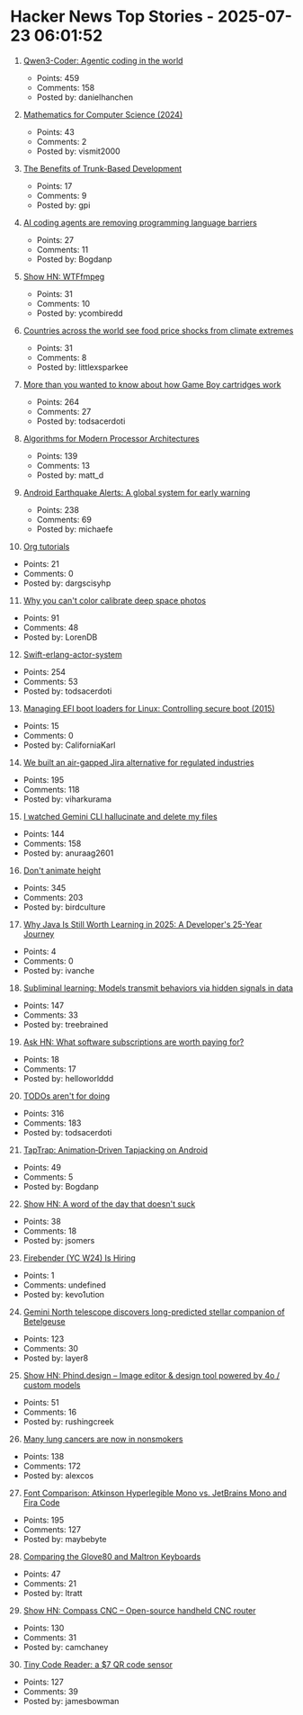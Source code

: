 # Hacker News Top Stories - 2025-07-23 06:01:52

1. [Qwen3-Coder: Agentic coding in the world](https://qwenlm.github.io/blog/qwen3-coder/)
   - Points: 459
   - Comments: 158
   - Posted by: danielhanchen

2. [Mathematics for Computer Science (2024)](https://ocw.mit.edu/courses/6-1200j-mathematics-for-computer-science-spring-2024/)
   - Points: 43
   - Comments: 2
   - Posted by: vismit2000

3. [The Benefits of Trunk-Based Development](https://thinkinglabs.io/articles/2025/07/21/on-the-benefits-of-trunk-based-development.html)
   - Points: 17
   - Comments: 9
   - Posted by: gpi

4. [AI coding agents are removing programming language barriers](https://railsatscale.com/2025-07-19-ai-coding-agents-are-removing-programming-language-barriers/)
   - Points: 27
   - Comments: 11
   - Posted by: Bogdanp

5. [Show HN: WTFfmpeg](https://github.com/scottvr/wtffmpeg)
   - Points: 31
   - Comments: 10
   - Posted by: ycombiredd

6. [Countries across the world see food price shocks from climate extremes](https://www.bsc.es/news/bsc-news/countries-across-the-world-see-food-price-shocks-climate-extremes-research-involving-bsc-shows)
   - Points: 31
   - Comments: 8
   - Posted by: littlexsparkee

7. [More than you wanted to know about how Game Boy cartridges work](https://abc.decontextualize.com/more-than-you-wanted-to-know/)
   - Points: 264
   - Comments: 27
   - Posted by: todsacerdoti

8. [Algorithms for Modern Processor Architectures](https://lemire.github.io/talks/2025/sea/sea2025.html)
   - Points: 139
   - Comments: 13
   - Posted by: matt_d

9. [Android Earthquake Alerts: A global system for early warning](https://research.google/blog/android-earthquake-alerts-a-global-system-for-early-warning/)
   - Points: 238
   - Comments: 69
   - Posted by: michaefe

10. [Org tutorials](https://orgmode.org/worg/org-tutorials/index.html)
   - Points: 21
   - Comments: 0
   - Posted by: dargscisyhp

11. [Why you can't color calibrate deep space photos](https://maurycyz.com/misc/cc/)
   - Points: 91
   - Comments: 48
   - Posted by: LorenDB

12. [Swift-erlang-actor-system](https://forums.swift.org/t/introducing-swift-erlang-actor-system/81248)
   - Points: 254
   - Comments: 53
   - Posted by: todsacerdoti

13. [Managing EFI boot loaders for Linux: Controlling secure boot (2015)](https://www.rodsbooks.com/efi-bootloaders/controlling-sb.html)
   - Points: 15
   - Comments: 0
   - Posted by: CaliforniaKarl

14. [We built an air-gapped Jira alternative for regulated industries](https://plane.so/blog/everything-you-need-to-know-about-plane-air-gapped)
   - Points: 195
   - Comments: 118
   - Posted by: viharkurama

15. [I watched Gemini CLI hallucinate and delete my files](https://anuraag2601.github.io/gemini_cli_disaster.html)
   - Points: 144
   - Comments: 158
   - Posted by: anuraag2601

16. [Don't animate height](https://www.granola.ai/blog/dont-animate-height)
   - Points: 345
   - Comments: 203
   - Posted by: birdculture

17. [Why Java Is Still Worth Learning in 2025: A Developer's 25-Year Journey](https://empatheticdeveloper.wordpress.com/2025/07/20/why-java-is-still-worth-learning-in-2025-a-developers-25-year-journey/)
   - Points: 4
   - Comments: 0
   - Posted by: ivanche

18. [Subliminal learning: Models transmit behaviors via hidden signals in data](https://alignment.anthropic.com/2025/subliminal-learning/)
   - Points: 147
   - Comments: 33
   - Posted by: treebrained

19. [Ask HN: What software subscriptions are worth paying for?](undefined)
   - Points: 18
   - Comments: 17
   - Posted by: helloworlddd

20. [TODOs aren't for doing](https://sophiebits.com/2025/07/21/todos-arent-for-doing)
   - Points: 316
   - Comments: 183
   - Posted by: todsacerdoti

21. [TapTrap: Animation‑Driven Tapjacking on Android](https://taptrap.click/)
   - Points: 49
   - Comments: 5
   - Posted by: Bogdanp

22. [Show HN: A word of the day that doesn't suck](undefined)
   - Points: 38
   - Comments: 18
   - Posted by: jsomers

23. [Firebender (YC W24) Is Hiring](https://www.ycombinator.com/companies/firebender/jobs/yisDXr5-founding-engineer-generalist)
   - Points: 1
   - Comments: undefined
   - Posted by: kevo1ution

24. [Gemini North telescope discovers long-predicted stellar companion of Betelgeuse](https://www.science.org/content/article/betelgeuse-s-long-predicted-stellar-companion-may-have-been-found-last)
   - Points: 123
   - Comments: 30
   - Posted by: layer8

25. [Show HN: Phind.design – Image editor & design tool powered by 4o / custom models](https://phind.design)
   - Points: 51
   - Comments: 16
   - Posted by: rushingcreek

26. [Many lung cancers are now in nonsmokers](https://www.nytimes.com/2025/07/22/well/lung-cancer-nonsmokers.html)
   - Points: 138
   - Comments: 172
   - Posted by: alexcos

27. [Font Comparison: Atkinson Hyperlegible Mono vs. JetBrains Mono and Fira Code](https://www.anthes.is/font-comparison-review-atkinson-hyperlegible-mono.html)
   - Points: 195
   - Comments: 127
   - Posted by: maybebyte

28. [Comparing the Glove80 and Maltron Keyboards](https://tratt.net/laurie/blog/2025/comparing_the_glove80_and_maltron_keyboards.html)
   - Points: 47
   - Comments: 21
   - Posted by: ltratt

29. [Show HN: Compass CNC – Open-source handheld CNC router](https://www.compassrouter.com)
   - Points: 130
   - Comments: 31
   - Posted by: camchaney

30. [Tiny Code Reader: a $7 QR code sensor](https://excamera.substack.com/p/tiny-code-reader-a-7-qr-code-sensor)
   - Points: 127
   - Comments: 39
   - Posted by: jamesbowman

